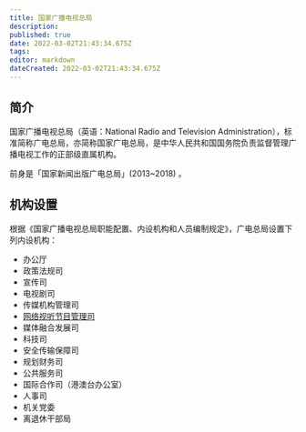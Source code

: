 ```yaml
---
title: 国家广播电视总局
description:
published: true
date: 2022-03-02T21:43:34.675Z
tags:
editor: markdown
dateCreated: 2022-03-02T21:43:34.675Z
---
```


## 简介

国家广播电视总局（英语：National Radio and Television Administration），标准简称广电总局，亦简称国家广电总局，是中华人民共和国国务院负责监督管理广播电视工作的正部级直属机构。

前身是「国家新闻出版广电总局」(2013~2018) 。

## 机构设置

根据《国家广播电视总局职能配置、内设机构和人员编制规定》，广电总局设置下列内设机构：

+ 办公厅
+ 政策法规司
+ 宣传司
+ 电视剧司
+ 传媒机构管理司
+ [网络视听节目管理司](/rule/国家广播电视总局/网络视听节目管理司/index.md)
+ 媒体融合发展司
+ 科技司
+ 安全传输保障司
+ 规划财务司
+ 公共服务司
+ 国际合作司（港澳台办公室）
+ 人事司
+ 机关党委
+ 离退休干部局
